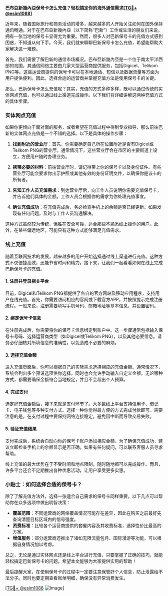 **巴布亞新幾內亞保号卡怎么充值？轻松搞定你的海外通信需求[[TG💪+ @esim1088](https://t.me/s/esim1088)]**

近年来，随着国际旅行和商务活动的增多，越来越多的人开始关注如何在国外保持通讯畅通。对于在巴布亞新幾內亞（以下简称“巴新”）工作或生活的朋友们来说，拥有一张当地的保号卡显得尤为重要。然而，很多人对巴新保号卡的充值方式感到困惑，不知道从何下手。今天，我们就来聊聊巴新保号卡怎么充值，希望能帮助大家解决这一难题。

首先，我们需要了解巴新的通信市场概况。巴布亞新幾內亞是一个位于南太平洋西部的岛国，其通信网络主要由几家大型运营商提供服务，包括Digicel、Telikom PNG等。这些运营商提供的保号卡可以在本地通话、短信以及数据流量等方面为用户提供便利。因此，选择合适的运营商并掌握充值方法是使用保号卡的关键。

那么，巴新保号卡怎么充值呢？其实，充值的方式多种多样，既可以通过传统的实体网点充值，也可以通过线上渠道完成操作。以下我们将详细讲解这两种充值方式的具体步骤。

### 实体网点充值

如果你更倾向于面对面的服务，或者希望在充值过程中得到专业指导，那么前往巴新的实体网点充值是一个不错的选择。以下是具体的操作步骤：

1. **找到附近的营业厅**：首先，你需要确定自己所在位置附近是否有Digicel或Telikom PNG的营业厅。通常情况下，这些营业厅会在市区的主要街道上设立，方便用户随时办理业务。

2. **携带必要的材料**：前往营业厅时，请记得带上你的保号卡以及身份证件。有些营业厅可能会要求你出示护照或其他有效的身份证明文件，以确保你是该卡的所有者。

3. **告知工作人员充值需求**：到达营业厅后，向工作人员说明你需要充值保号卡，并告诉他们具体的金额。工作人员会根据你的需求为你处理充值事宜。

4. **确认充值成功**：在充值完成后，务必检查手机上的余额是否已经更新。如果发现有任何问题，及时与工作人员沟通解决。

这种方式虽然较为传统，但胜在安全可靠，适合那些不熟悉线上操作的用户。此外，在某些偏远地区，可能只有这种方式能够满足充值需求。

### 线上充值

随着互联网技术的发展，越来越多的用户开始选择通过线上渠道进行充值。这种方式不仅便捷高效，还能节省时间和精力。接下来，让我们一起看看如何在线上完成巴新保号卡的充值。

#### 1. 注册并登录相关平台

目前，Digicel和Telikom PNG都提供了各自的官方网站及移动应用程序，支持用户在线充值。首先，你需要访问相应的官网或下载官方APP，并按照提示完成注册流程。一般来说，注册需要填写手机号码、邮箱地址等基本信息，并设置密码。

#### 2. 绑定保号卡信息

在注册完成后，你需要将你的保号卡信息绑定到账户中。这一步骤通常包括输入保号卡号码、选择运营商类型（如Digicel或Telikom PNG），以及其他必要信息。请务必仔细核对所填信息的准确性，以免造成不必要的麻烦。

#### 3. 选择充值金额

进入充值页面后，你可以根据自己的实际需求选择相应的充值金额。通常情况下，系统会列出多个预设选项供你选择，同时也会允许手动输入自定义金额。无论哪种方式，都需要确保金额符合当地规定，并且不会超出个人预算。

#### 4. 完成支付

选定好充值金额后，接下来就是支付环节了。大多数线上平台支持信用卡、借记卡、电子钱包等多种支付方式。选择一种你觉得最方便的方式完成付款即可。需要注意的是，在支付过程中要保持网络连接稳定，避免因中断而导致交易失败。

#### 5. 验证充值结果

支付完成后，系统会自动向你的保号卡账户添加相应金额。为了确保充值成功，建议立即检查手机上的余额显示是否正确。如果有任何疑问，可以联系客服人员寻求帮助。

线上充值的最大优势在于不受时间和地点限制，随时随地都可以完成操作。而且，许多平台还会不定期推出各种优惠活动，让用户享受更多实惠。

### 小贴士：如何选择合适的保号卡？

除了了解充值方法外，选择一张适合自己需求的保号卡同样重要。以下几点可以帮助你在众多选项中做出明智决策：

- **覆盖范围**：不同运营商的网络覆盖情况可能存在差异，因此在购买之前最好先查询清楚目标区域内的信号强度。
- **资费标准**：比较各个运营商提供的套餐内容及其收费标准，选择性价比最高的方案。
- **增值服务**：部分运营商还推出了诸如无限流量包月、国际漫游等功能，可以根据自身情况加以考虑。

总之，无论是通过实体网点还是线上平台进行充值，只要掌握了正确的技巧，就能轻松搞定巴新保号卡的问题。希望本文能够为大家提供实用的帮助！

最后提醒大家，在使用保号卡的过程中一定要注意保管好个人信息，防止泄露给不法分子。同时也要定期查看账单明细，确保没有异常消费发生。

[[TG💪+ @esim1088](https://t.me/s/esim1088) ![Image](https://i.postimg.cc/4NQfJmqS/Snipaste-2025-05-13-00-14-12.png)]